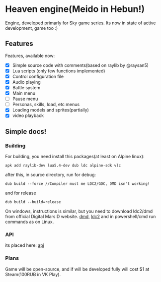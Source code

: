 # Heaven engine(Meido in Hebun!)

Engine, developed primarly for Sky game series. Its now in state of active development, game too :)

## Features
Features, available now:
- [x] Simple source code with comments(based on raylib by @raysan5)
- [x] Lua scripts (only few functions implemented)
- [x] Control configuration file
- [x] Audio playing
- [x] Battle system
- [x] Main menu
- [ ] Pause menu
- [ ] Personas, skills, load, etc menus
- [x] Loading models and sprites(partially)
- [x] video playback

## Simple docs!

### Building

For building, you need install this packages(at least on Alpine linux):
```
apk add raylib-dev lua5.4-dev dub ldc alpine-sdk vlc
```
after this, in source directory, run for debug:
```
dub build --force //Compiler must me LDC2/GDC, DMD isn't working!
```
and for release
```
dub build --build=release
```
On windows, instructions is similar, but you need to download ldc2/dmd from official Digital Mars D website.
[dmd](https://downloads.dlang.org/releases/2.x/2.108.1/dmd-2.108.1.exe),
[ldc2](https://github.com/ldc-developers/ldc/releases/download/v1.38.0/ldc2-1.38.0-windows-multilib.exe)
and in powershell/cmd run commands as on Linux.

### API
its placed here:
[api](docs/api.md)

### Plans

Game will be open-source, and if will be developed fully will cost $1 at Steam(100RUB in VK Play).